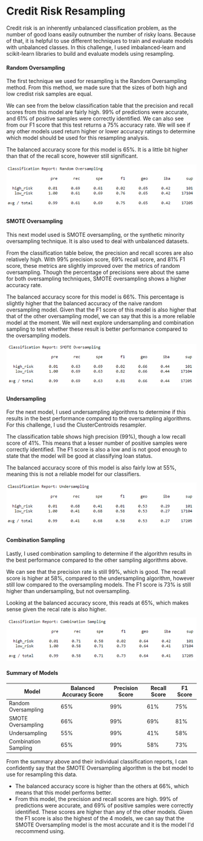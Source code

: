 # Credit Risk Resampling

Credit risk is an inherently unbalanced classification problem, as the number of good loans easily outnumber the number of risky loans. Because of that, it is helpful to use different techniques to train and evaluate models with unbalanced classes. In this challenge, I used imbalanced-learn and scikit-learn libraries to build and evaluate models using resampling.

#### Random Oversampling
The first technique we used for resampling is the Random Oversampling method. From this method, we made sure that the sizes of both high and low credist risk samples are equal.

We can see from the below classification table that the precision and recall scores from this model are fairly high. 99% of predictions were accurate, and 61% of positive samples were correctly identified. We can also see from our F1 score that this test returns a 75% accuracy rate. We will see if any other models used return higher or lower accuracy ratings to determine which model should be used for this resampling analysis.

The balanced accuracy score for this model is 65%. It is a little bit higher than that of the recall score, however still significant.

![ros](https://github.com/natrockwood/Credit_Risk_Resampling/blob/master/Classification%20Tables/01%20Random%20Oversampling.PNG)

#### SMOTE Oversampling
This next model used is SMOTE oversampling, or the synthetic minority oversampling technique. It is also used to deal with unbalanced datasets.

From the classification table below, the precision and recall scores are also relatively high. With 99% precision score, 69% recall score, and 81% F1 score, these metrics are slightly improved over the metrics of random oversampling. Though the percentage of precisions were about the same for both oversampling techniques, SMOTE oversampling shows a higher accuracy rate. 

The balanced accuracy score for this model is 66%. This percentage is slightly higher that the balanced accuracy of the naive random oversampling model. Given that the F1 score of this model is also higher that that of the other oversampling model, we can say that this is a more reliable model at the moment. We will next explore undersampling and combination sampling to test whether these result is better performance compared to the oversampling models.

![smote](https://github.com/natrockwood/Credit_Risk_Resampling/blob/master/Classification%20Tables/02%20SMOTE%20Oversampling.PNG)

#### Undersampling
For the next model, I used undersampling algorithms to determine if this results in the best performance compared to the oversampling algorithms. For this challenge, I usd the ClusterCentroids resampler.

The classification table shows high precision (99%), though a low recall score of 41%. This means that a lesser number of positive samples were correctly identified. The F1 score is also a low and is not good enough to state that the model will be good at classifying loan status.

The balanced accuracy score of this model is also fairly low at 55%, meaning this is not a reliable model for our classifiers.

![undersampling](https://github.com/natrockwood/Credit_Risk_Resampling/blob/master/Classification%20Tables/03%20Undersampling.PNG)

#### Combination Sampling
Lastly, I used combination sampling to determine if the algorithm results in the best performance compared to the other sampling algorithms above.

We can see that the precision rate is still 99%, which is good. The recall score is higher at 58%, compared to the undersampling algorithm, however still low compared to the oversampling models. The F1 score is 73% is still higher than undersampling, but not oversampling.

Looking at the balanced accuracy score, this reads at 65%, which makes sense given the recal rate is also higher.

![combination](https://github.com/natrockwood/Credit_Risk_Resampling/blob/master/Classification%20Tables/04%20Combination%20Sampling.PNG)

#### Summary of Models
Model               | Balanced Accuracy Score | Precision Score | Recall Score | F1 Score |
------------------- | ------------------------|-----------------|--------------|----------|
Random Oversampling | 65%                     | 99%             | 61%          | 75%      |
SMOTE Oversampling  | 66%                     | 99%             | 69%          | 81%      |
Undersampling       | 55%                     | 99%             | 41%          | 58%      |
Combination Sampling| 65%                     | 99%             | 58%          | 73%      |

From the summary above and their individual classification reports, I can confidently say that the SMOTE Oversampling algorithm is the bst model to use for resampling this data.
- The balanced accuracy score is higher than the others at 66%, which means that this model performs better.
- From this model, the precision and recall scores are high. 99% of predictions were accurate, and 69% of positive samples were correctly identified. These scores are higher than any of the other models. Given the F1 score is also the highest of the 4 models, we can say that the SMOTE Oversampling model is the most accurate and it is the model I'd reccommend using.
